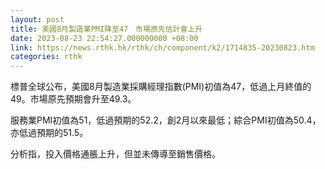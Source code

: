 ```yaml
---
layout: post
title: 美國8月製造業PMI降至47　市場原先估計會上升
date: 2023-08-23 22:54:27.000000000 +08:00
link: https://news.rthk.hk/rthk/ch/component/k2/1714835-20230823.htm
categories: rthk
---
```


標普全球公布，美國8月製造業採購經理指數(PMI)初值為47，低過上月終值的49。市場原先預期會升至49.3。

服務業PMI初值為51，低過預期的52.2，創2月以來最低；綜合PMI初值為50.4，亦低過預期的51.5。

分析指，投入價格通脹上升，但並未傳導至銷售價格。

